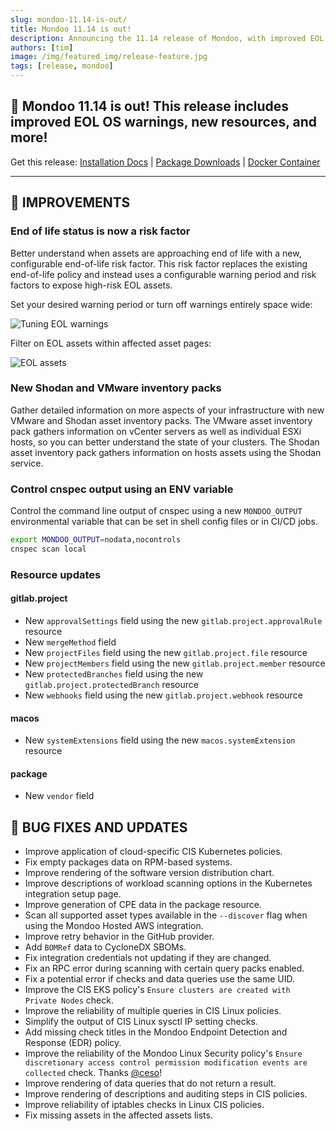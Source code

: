 ```yaml
---
slug: mondoo-11.14-is-out/
title: Mondoo 11.14 is out!
description: Announcing the 11.14 release of Mondoo, with improved EOL OS warnings, new resources, and more!
authors: [tim]
image: /img/featured_img/release-feature.jpg
tags: [release, mondoo]
---
```


## 🥳 Mondoo 11.14 is out! This release includes improved EOL OS warnings, new resources, and more!

Get this release: [Installation Docs](https://mondoo.com/docs/cnspec/) | [Package Downloads](https://releases.mondoo.com/cnspec/) | [Docker Container](https://hub.docker.com/r/mondoo/cnspec)

---

## 🧹 IMPROVEMENTS

### End of life status is now a risk factor

Better understand when assets are approaching end of life with a new, configurable end-of-life risk factor. This risk factor replaces the existing end-of-life policy and instead uses a configurable warning period and risk factors to expose high-risk EOL assets.

Set your desired warning period or turn off warnings entirely space wide:

![Tuning EOL warnings](/img/releases/2024-07-23-mondoo-11.14-is-out/eol_settings.png)

Filter on EOL assets within affected asset pages:

![EOL assets](/img/releases/2024-07-23-mondoo-11.14-is-out/eol_assets.png)

### New Shodan and VMware inventory packs

Gather detailed information on more aspects of your infrastructure with new VMware and Shodan asset inventory packs. The VMware asset inventory pack gathers information on vCenter servers as well as individual ESXi hosts, so you can better understand the state of your clusters. The Shodan asset inventory pack gathers information on hosts assets using the Shodan service.

### Control cnspec output using an ENV variable

Control the command line output of cnspec using a new `MONDOO_OUTPUT` environmental variable that can be set in shell config files or in CI/CD jobs.

```bash
export MONDOO_OUTPUT=nodata,nocontrols
cnspec scan local
```

### Resource updates

#### gitlab.project

- New `approvalSettings` field using the new `gitlab.project.approvalRule` resource
- New `mergeMethod` field
- New `projectFiles` field using the new `gitlab.project.file` resource
- New `projectMembers` field using the new `gitlab.project.member` resource
- New `protectedBranches` field using the new `gitlab.project.protectedBranch` resource
- New `webhooks` field using the new `gitlab.project.webhook` resource

#### macos

- New `systemExtensions` field using the new `macos.systemExtension` resource

#### package

- New `vendor` field

## 🐛 BUG FIXES AND UPDATES

- Improve application of cloud-specific CIS Kubernetes policies.
- Fix empty packages data on RPM-based systems.
- Improve rendering of the software version distribution chart.
- Improve descriptions of workload scanning options in the Kubernetes integration setup page.
- Improve generation of CPE data in the package resource.
- Scan all supported asset types available in the `--discover` flag when using the Mondoo Hosted AWS integration.
- Improve retry behavior in the GitHub provider.
- Add `BOMRef` data to CycloneDX SBOMs.
- Fix integration credentials not updating if they are changed.
- Fix an RPC error during scanning with certain query packs enabled.
- Fix a potential error if checks and data queries use the same UID.
- Improve the CIS EKS policy's `Ensure clusters are created with Private Nodes` check.
- Improve the reliability of multiple queries in CIS Linux policies.
- Simplify the output of CIS Linux sysctl IP setting checks.
- Add missing check titles in the Mondoo Endpoint Detection and Response (EDR) policy.
- Improve the reliability of the Mondoo Linux Security policy's `Ensure discretionary access control permission modification events are collected` check. Thanks [@ceso](https://github.com/ceso)!
- Improve rendering of data queries that do not return a result.
- Improve rendering of descriptions and auditing steps in CIS policies.
- Improve reliability of iptables checks in Linux CIS policies.
- Fix missing assets in the affected assets lists.
